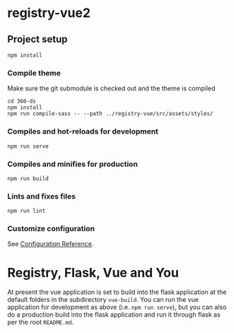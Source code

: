 # registry-vue2

## Project setup
```
npm install
```

### Compile theme
Make sure the git submodule is checked out and the theme is compiled
```
cd 360-ds
npm install
npm run compile-sass -- --path ../registry-vue/src/assets/styles/
```


### Compiles and hot-reloads for development
```
npm run serve
```

### Compiles and minifies for production
```
npm run build
```

### Lints and fixes files
```
npm run lint
```

### Customize configuration
See [Configuration Reference](https://cli.vuejs.org/config/).

# Registry, Flask, Vue and You

At present the vue application is set to build into the flask application at the default folders in the subdirectory `vue-build`.
You can run the vue application for development as above (i.e. `npm run serve`), but you can also do a production build into the flask application and run it through flask as per the root `README.md`.
